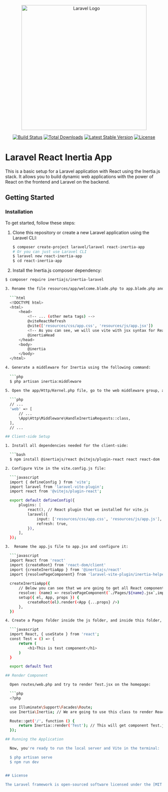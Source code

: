 <p align="center"><a href="https://laravel.com" target="_blank"><img src="https://raw.githubusercontent.com/laravel/art/master/logo-lockup/5%20SVG/2%20CMYK/1%20Full%20Color/laravel-logolockup-cmyk-red.svg" width="400" alt="Laravel Logo"></a></p>

<p align="center">
<a href="https://github.com/laravel/framework/actions"><img src="https://github.com/laravel/framework/workflows/tests/badge.svg" alt="Build Status"></a>
<a href="https://packagist.org/packages/laravel/framework"><img src="https://img.shields.io/packagist/dt/laravel/framework" alt="Total Downloads"></a>
<a href="https://packagist.org/packages/laravel/framework"><img src="https://img.shields.io/packagist/v/laravel/framework" alt="Latest Stable Version"></a>
<a href="https://packagist.org/packages/laravel/framework"><img src="https://img.shields.io/packagist/l/laravel/framework" alt="License"></a>
</p>

# Laravel React Inertia App

This is a basic setup for a Laravel application with React using the Inertia.js stack. It allows you to build dynamic web applications with the power of React on the frontend and Laravel on the backend.

## Getting Started

### Installation

To get started, follow these steps:

1. Clone this repository or create a new Laravel application using the Laravel CLI:

   ```bash
   $ composer create-project laravel/laravel react-inertia-app
   # Or you can just use Laravel CLI
   $ laravel new react-inertia-app
   $ cd react-inertia-app

2. Install the Inertia.js composer dependency:

  ```bash
  $ composer require inertiajs/inertia-laravel

3. Rename the file resources/app/welcome.blade.php to app.blade.php and paste the following code inside:
    
    ```html
    <!DOCTYPE html>
    <html>
        <head>
            <!-- ... (other meta tags) -->
            @viteReactRefresh 
            @vite(['resources/css/app.css', 'resources/js/app.jsx'])
            <!-- As you can see, we will use vite with jsx syntax for React-->
            @inertiaHead
        </head>
        <body>
            @inertia
        </body>
    </html>

4. Generate a middleware for Inertia using the following command:
    
    ```php
    $ php artisan inertia:middleware

5. Open the app/Http/Kernel.php file, go to the web middleware group, and add the generated middleware to the group:
    
    ```php
    // ...
    'web' => [
        // ...
        \App\Http\Middleware\HandleInertiaRequests::class,
    ],
    // ...

## Client-side Setup

1. Install all dependencies needed for the client-side:

    ```bash
    $ npm install @inertiajs/react @vitejs/plugin-react react react-dom

2. Configure Vite in the vite.config.js file:

    ```javascript
    import { defineConfig } from 'vite';
    import laravel from 'laravel-vite-plugin';
    import react from '@vitejs/plugin-react';

    export default defineConfig({
        plugins: [
            react(), // React plugin that we installed for vite.js
            laravel({
                input: ['resources/css/app.css', 'resources/js/app.js'],
                refresh: true,
            }),
        ],
    });

3.  Rename the app.js file to app.jsx and configure it:

    ```javascript
    import React from 'react'
    import {createRoot} from 'react-dom/client'
    import {createInertiaApp } from '@inertiajs/react'
    import {resolvePageComponent} from 'laravel-vite-plugin/inertia-helpers'
    
    createInertiaApp({
        // Below you can see that we are going to get all React components from resources/js/Pages folder
        resolve: (name) => resolvePageComponent(`./Pages/${name}.jsx`,import.meta.glob('./Pages/**/*.jsx')),
        setup({ el, App, props }) {
            createRoot(el).render(<App {...props} />)
        },
    })

4. Create a Pages folder inside the js folder, and inside this folder, create a test component named Test.jsx:

    ```javascript
    import React, { useState } from 'react';
    const Test = () => {
        return (
            <h1>This is test component</h1>
        )
    }

    export default Test

## Render Component

    Open routes/web.php and try to render Test.jsx on the homepage:

    ```php
    <?php

    use Illuminate\Support\Facades\Route;
    use Inertia\Inertia; // We are going to use this class to render React components

    Route::get('/', function () {
        return Inertia::render('Test'); // This will get component Test.jsx from the resources/js/Pages/Test.jsx
    });

## Running the Application

    Now, you're ready to run the local server and Vite in the terminal:

    $ php artisan serve
    $ npm run dev


## License

The Laravel framework is open-sourced software licensed under the [MIT license](https://opensource.org/licenses/MIT).
